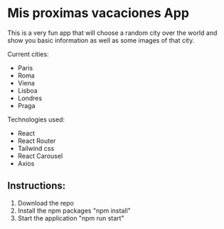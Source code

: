 # Mis proximas vacaciones App

This is a very fun app that will choose a random city over the world and show you basic information as well as some images of that city.

Current cities:

- Paris
- Roma
- Viena
- Lisboa
- Londres
- Praga

Technologies used:

- React
- React Router
- Tailwind css
- React Carousel
- Axios

## Instructions:

1. Download the repo
2. Install the npm packages "npm install"
3. Start the application "npm run start"
